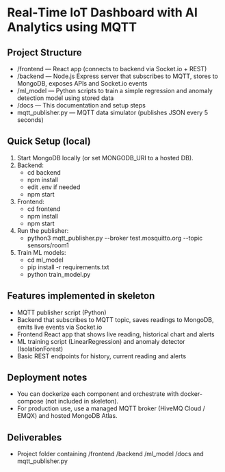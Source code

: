 # Real‑Time IoT Dashboard with AI Analytics using MQTT

## Project Structure
- /frontend — React app (connects to backend via Socket.io + REST)
- /backend — Node.js Express server that subscribes to MQTT, stores to MongoDB, exposes APIs and Socket.io events
- /ml_model — Python scripts to train a simple regression and anomaly detection model using stored data
- /docs — This documentation and setup steps
- mqtt_publisher.py — MQTT data simulator (publishes JSON every 5 seconds)

## Quick Setup (local)
1. Start MongoDB locally (or set MONGODB_URI to a hosted DB).
2. Backend:
   - cd backend
   - npm install
   - edit .env if needed
   - npm start
3. Frontend:
   - cd frontend
   - npm install
   - npm start
4. Run the publisher:
   - python3 mqtt_publisher.py --broker test.mosquitto.org --topic sensors/room1
5. Train ML models:
   - cd ml_model
   - pip install -r requirements.txt
   - python train_model.py

## Features implemented in skeleton
- MQTT publisher script (Python)
- Backend that subscribes to MQTT topic, saves readings to MongoDB, emits live events via Socket.io
- Frontend React app that shows live reading, historical chart and alerts
- ML training script (LinearRegression) and anomaly detector (IsolationForest)
- Basic REST endpoints for history, current reading and alerts

## Deployment notes
- You can dockerize each component and orchestrate with docker-compose (not included in skeleton).
- For production use, use a managed MQTT broker (HiveMQ Cloud / EMQX) and hosted MongoDB Atlas.

## Deliverables
- Project folder containing /frontend /backend /ml_model /docs and mqtt_publisher.py
